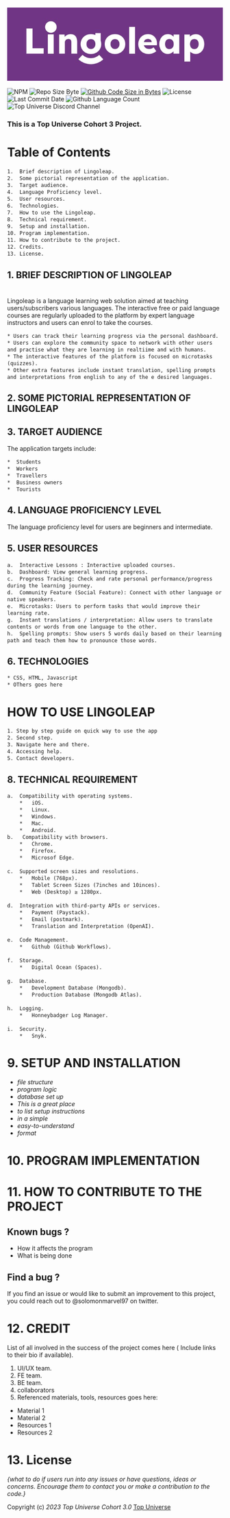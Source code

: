 ![alt text](images/lingoleap_logo.jpg "Lingoleap Logo")

![NPM](https://img.shields.io/npm/v/npm)
![Repo Size Byte ](https://img.shields.io/github/repo-size/top-universe/cohort3-backend-project )
[![Github Code Size in Bytes](https://img.shields.io/github/languages/code-size/top-universe/cohort3-backend-project)](https://github.com/top-universe/cohort3-backend-project)
![License ](https://img.shields.io/github/license/litteup/cohort3-backend-project )
![Last Commit Date ](https://img.shields.io/github/last-commit/litteup/cohort3-backend-project )
![Github Language Count](https://img.shields.io/github/languages/count/top-universe/cohort3-backend-project)
![Top Universe Discord Channel](https://img.shields.io/discord/924713243447025735)


### This is a Top Universe Cohort 3 Project.
#
# Table of Contents
    1.  Brief description of Lingoleap.
    2.  Some pictorial representation of the application.
    3.  Target audience. 
    4.  Language Proficiency level.
    5.  User resources.
    6.  Technologies.
    7.  How to use the Lingoleap.
    8.  Technical requirement.
    9.  Setup and installation.
    10. Program implementation.
    11. How to contribute to the project. 
    12. Credits.
    13. License.

## 1. __BRIEF DESCRIPTION OF LINGOLEAP__
#
Lingoleap is a language learning web solution aimed at teaching users/subscribers various languages. The interactive free or paid language courses are regularly uploaded to the platform by expert language instructors and users can enrol to take the courses.

    * Users can track their learning progress via the personal dashboard.
    * Users can explore the community space to network with other users and practise what they are learning in realtiime and with humans.
    * The interactive features of the platform is focused on microtasks (quizzes).
    * Other extra features include instant translation, spelling prompts and interpretations from english to any of the e desired languages.

## __2. SOME PICTORIAL REPRESENTATION OF LINGOLEAP__

## __3. TARGET AUDIENCE__
The application targets include:

    *  Students
    *  Workers
    *  Travellers
    *  Business owners
    *  Tourists

## __4. LANGUAGE PROFICIENCY LEVEL__
The language proficiency level for users are beginners and intermediate.

## __5. USER RESOURCES__
    a.  Interactive Lessons : Interactive uploaded courses.
    b.  Dashboard: View general learning progress.
    c.  Progress Tracking: Check and rate personal performance/progress during the learning journey.
    d.  Community Feature (Social Feature): Connect with other language or native speakers.
    e.  Microtasks: Users to perform tasks that would improve their learning rate.
    g.  Instant translations / interpretation: Allow users to translate contents or words from one language to the other.
    h.  Spelling prompts: Show users 5 words daily based on their learning path and teach them how to pronounce those words.

## __6. TECHNOLOGIES__
    * CSS, HTML, Javascript
    * OThers goes here

# __HOW TO USE LINGOLEAP__
    1. Step by step guide on quick way to use the app
    2. Second step.
    3. Navigate here and there.
    4. Accessing help.
    5. Contact developers.


## __8.   TECHNICAL REQUIREMENT__
    a.  Compatibility with operating systems.
        *   iOS.
        *   Linux.
        *   Windows.
        *   Mac.
        *   Android.
    b.   Compatibility with browsers.   
        *   Chrome.
        *   Firefox.
        *   Microsof Edge.

    c.  Supported screen sizes and resolutions.
        *   Mobile (768px).
        *   Tablet Screen Sizes (7inches and 10inces).
        *   Web (Desktop) ≥ 1280px.

    d.  Integration with third-party APIs or services.
        *   Payment (Paystack).
        *   Email (postmark).
        *   Translation and Interpretation (OpenAI).
    
    e.  Code Management.
        *   Github (Github Workflows).

    f.  Storage.
        *   Digital Ocean (Spaces).

    g.  Database.
        *   Development Database (Mongodb).
        *   Production Database (Mongodb Atlas).
    
    h.  Logging.
        *   Honneybadger Log Manager.
    
    i.  Security.
        *   Snyk.



#   __9. SETUP AND INSTALLATION__
* _file structure_
* _program logic_
* _database set up_
* _This is a great place_
* _to list setup instructions_
* _in a simple_
* _easy-to-understand_
* _format_

# __10.   PROGRAM IMPLEMENTATION__

# __11.   HOW TO CONTRIBUTE TO THE PROJECT__
## Known bugs ?
* How it affects the program
* What is being done
## Find a bug ?
If you find an issue or would like to submit an improvement to this project, you could reach out to @solomonmarvel97 on twitter.

# __12.   CREDIT__
List of all involved in the success of the project comes here ( Include links to their bio if available).
1. UI/UX team.
2. FE team.
3. BE team.
4. collaborators 
5. Referenced materials, tools, resources goes here:
* Material 1
* Material 2
* Resources 1
* Resources 2

# __13.    License__
_{what to do if users run into any issues or have questions, ideas or concerns.  Encourage them to contact you or make a contribution to the code.}_



Copyright (c) _2023_ _Top Universe Cohort 3.0_ [Top Universe](https://topuniverse.org/)
